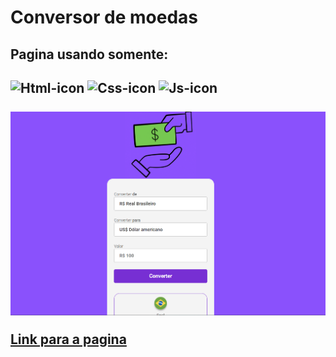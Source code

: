 # Conversor de moedas
<h2> Pagina usando somente: <h2>
  
<img src="https://img.shields.io/badge/HTML5-E34F26?style=for-the-badge&logo=html5&logoColor=white" alt="Html-icon"/>
<img src="https://img.shields.io/badge/CSS3-1572B6?style=for-the-badge&logo=css3&logoColor=white" alt="Css-icon"/> 
<img src="https://img.shields.io/badge/JavaScript-F7DF1E?style=for-the-badge&logo=javascript&logoColor=black" alt="Js-icon"/>
<br>
<br>
  
<img src="https://github.com/DaniAlves27/conversorMoney/blob/main/assets/Captura%20de%20tela%202024-01-02%20184412.png?raw=true" alt="print-pag"/>

<a href="https://danialves27.github.io/conversorMoney/">Link para a pagina</a>
